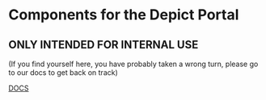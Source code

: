 # Components for the Depict Portal

## ONLY INTENDED FOR INTERNAL USE
(If you find yourself here, you have probably taken a 
wrong turn, please go to our docs to get back on track)

[DOCS](https://docs.depict.ai/home/homepage)
